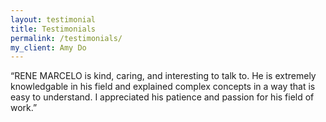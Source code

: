 ```yaml
---
layout: testimonial
title: Testimonials
permalink: /testimonials/
my_client: Amy Do
---
```



“RENE MARCELO is kind, caring, and interesting to talk to. He is extremely knowledgable in his field and explained complex concepts in a way that is easy to understand. I appreciated his patience and passion for his field of work.”
